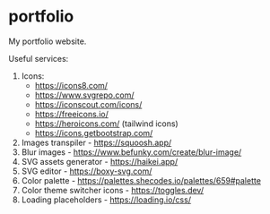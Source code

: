 # portfolio

My portfolio website.

Useful services:

1. Icons:
    - https://icons8.com/
    - https://www.svgrepo.com/
    - https://iconscout.com/icons/
    - https://freeicons.io/
    - https://heroicons.com/ (tailwind icons)
    - https://icons.getbootstrap.com/
2. Images transpiler - https://squoosh.app/
3. Blur images - https://www.befunky.com/create/blur-image/
4. SVG assets generator - https://haikei.app/
5. SVG editor - https://boxy-svg.com/
6. Color palette - https://palettes.shecodes.io/palettes/659#palette
7. Color theme switcher icons - https://toggles.dev/
8. Loading placeholders - https://loading.io/css/